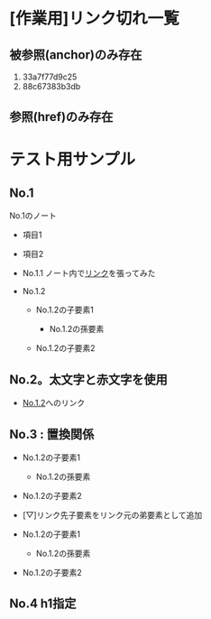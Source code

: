 # [作業用]リンク切れ一覧

## 被参照(anchor)のみ存在

1. 33a7f77d9c25
1. 88c67383b3db

## 参照(href)のみ存在

# <a name="33a7f77d9c25">テスト用サンプル</a>

## No.1
No.1のノート
- 項目1
- 項目2
- No.1.1
	ノート内で[リンク](#a0376dbc8b20)を張ってみた
- <a name="a0376dbc8b20">No.1.2</a>
	
	- No.1.2の子要素1
		
		- No.1.2の孫要素
			
	- No.1.2の子要素2
		
## No.2。<b>太文字</b>と<span class="colored c-red">赤文字</span>を使用

- <a href="#a0376dbc8b20">No.1.2</a>へのリンク
	
## <a name="88c67383b3db">No.3 : 置換関係</a>

- No.1.2の子要素1
	
	- No.1.2の孫要素
		
- No.1.2の子要素2
	
- [▽]リンク先子要素をリンク元の弟要素として追加
	
- No.1.2の子要素1
	
	- No.1.2の孫要素
		
- No.1.2の子要素2
	
## No.4 h1指定

